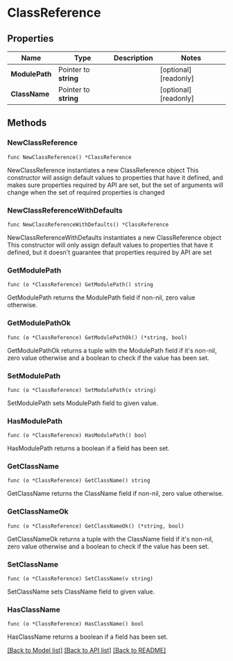 # ClassReference

## Properties

Name | Type | Description | Notes
------------ | ------------- | ------------- | -------------
**ModulePath** | Pointer to **string** |  | [optional] [readonly] 
**ClassName** | Pointer to **string** |  | [optional] [readonly] 

## Methods

### NewClassReference

`func NewClassReference() *ClassReference`

NewClassReference instantiates a new ClassReference object
This constructor will assign default values to properties that have it defined,
and makes sure properties required by API are set, but the set of arguments
will change when the set of required properties is changed

### NewClassReferenceWithDefaults

`func NewClassReferenceWithDefaults() *ClassReference`

NewClassReferenceWithDefaults instantiates a new ClassReference object
This constructor will only assign default values to properties that have it defined,
but it doesn't guarantee that properties required by API are set

### GetModulePath

`func (o *ClassReference) GetModulePath() string`

GetModulePath returns the ModulePath field if non-nil, zero value otherwise.

### GetModulePathOk

`func (o *ClassReference) GetModulePathOk() (*string, bool)`

GetModulePathOk returns a tuple with the ModulePath field if it's non-nil, zero value otherwise
and a boolean to check if the value has been set.

### SetModulePath

`func (o *ClassReference) SetModulePath(v string)`

SetModulePath sets ModulePath field to given value.

### HasModulePath

`func (o *ClassReference) HasModulePath() bool`

HasModulePath returns a boolean if a field has been set.

### GetClassName

`func (o *ClassReference) GetClassName() string`

GetClassName returns the ClassName field if non-nil, zero value otherwise.

### GetClassNameOk

`func (o *ClassReference) GetClassNameOk() (*string, bool)`

GetClassNameOk returns a tuple with the ClassName field if it's non-nil, zero value otherwise
and a boolean to check if the value has been set.

### SetClassName

`func (o *ClassReference) SetClassName(v string)`

SetClassName sets ClassName field to given value.

### HasClassName

`func (o *ClassReference) HasClassName() bool`

HasClassName returns a boolean if a field has been set.


[[Back to Model list]](../README.md#documentation-for-models) [[Back to API list]](../README.md#documentation-for-api-endpoints) [[Back to README]](../README.md)


